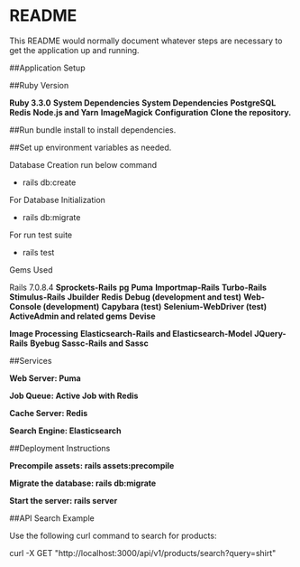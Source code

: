 # README

This README would normally document whatever steps are necessary to get the
application up and running.

##Application Setup

##Ruby Version

**Ruby 3.3.0**
**System Dependencies**
**System Dependencies**
**PostgreSQL**
**Redis**
**Node.js and Yarn**
**ImageMagick**
**Configuration**
**Clone the repository.**

##Run bundle install to install dependencies.

##Set up environment variables as needed.

Database Creation run below command

- rails db:create

For Database Initialization

 - rails db:migrate

For run test suite
- rails test 

Gems Used

Rails 7.0.8.4
**Sprockets-Rails**
**pg**
**Puma**
**Importmap-Rails**
**Turbo-Rails**
**Stimulus-Rails**
**Jbuilder**
**Redis**
**Debug (development and test)**
**Web-Console (development)**
**Capybara (test)**
**Selenium-WebDriver (test)**
**ActiveAdmin and related gems**
**Devise**

**Image Processing**
**Elasticsearch-Rails and Elasticsearch-Model**
**JQuery-Rails**
**Byebug**
**Sassc-Rails and Sassc**

##Services

**Web Server: Puma**

**Job Queue: Active Job with Redis**

**Cache Server: Redis**

**Search Engine: Elasticsearch**

##Deployment Instructions

**Precompile assets: rails assets:precompile**

**Migrate the database: rails db:migrate**

**Start the server: rails server**

##API Search Example

Use the following curl command to search for products:

curl -X GET "http://localhost:3000/api/v1/products/search?query=shirt"
